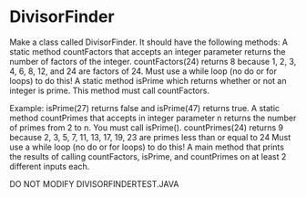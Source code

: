 # DivisorFinder
Make a class called DivisorFinder. It should have the following methods:
A static method countFactors that accepts an integer parameter returns the number of factors of the integer. 
countFactors(24) returns 8 because 
1, 2, 3, 4, 6, 8, 12, and 24 are factors of 24.
Must use a while loop (no do or for loops) to do this!
A static method isPrime which returns whether or not an integer is prime. This method must call countFactors.

Example: isPrime(27) returns false and isPrime(47) returns true. 
A static method countPrimes that accepts in integer parameter n returns the number of primes from 2 to n. You must call isPrime().
countPrimes(24) returns 9 because 
2, 3, 5, 7, 11, 13, 17, 19, 23 are primes less than or equal to 24
Must use a while loop (no do or for loops) to do this!
A main method that prints the results of calling countFactors, isPrime, and countPrimes on at least 2 different inputs each.

DO NOT MODIFY DIVISORFINDERTEST.JAVA
